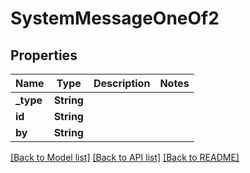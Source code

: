 # SystemMessageOneOf2

## Properties

Name | Type | Description | Notes
------------ | ------------- | ------------- | -------------
**_type** | **String** |  | 
**id** | **String** |  | 
**by** | **String** |  | 

[[Back to Model list]](../README.md#documentation-for-models) [[Back to API list]](../README.md#documentation-for-api-endpoints) [[Back to README]](../README.md)


